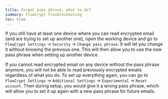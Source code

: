 ```yaml
---
title: Forgot pass phrase, what to do?
summary: FlowCrypt Troubleshooting
toc: true
---
```


If you still have at least one device where you can read encrypted email (and are trying to set up another one), open the working device and go to `FlowCrypt Settings` -> `Security` -> `Change pass phrase`. It will let you change it without knowing the previous one. This will then allow you to use the new pass phrase when setting up another device.

If you cannot read encrypted email on any device without the pass phrase anymore, you will not be able to read previously encrypted emails regardless of what you do. To set up everything again, you can go to `FlowCrypt Settings` -> `Additional Settings` -> `Experimental` -> `Reset account`. Then during setup, you would give it a wrong pass phrase, which will allow you to set it up again with a new pass phrase for future emails.

